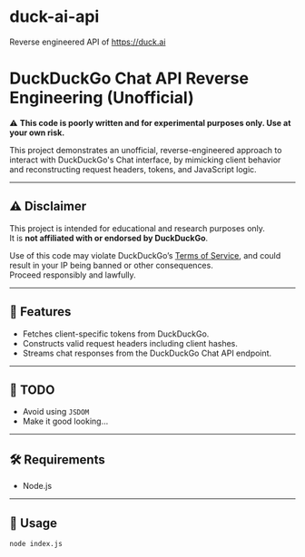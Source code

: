 # duck-ai-api
Reverse engineered API of https://duck.ai

# DuckDuckGo Chat API Reverse Engineering (Unofficial)

⚠️ **This code is poorly written and for experimental purposes only. Use at your own risk.**

This project demonstrates an unofficial, reverse-engineered approach to interact with DuckDuckGo's Chat interface, by mimicking client behavior and reconstructing request headers, tokens, and JavaScript logic.

---

## ⚠️ Disclaimer

This project is intended for educational and research purposes only.  
It is **not affiliated with or endorsed by DuckDuckGo**.  

Use of this code may violate DuckDuckGo’s [Terms of Service](https://duckduckgo.com/terms), and could result in your IP being banned or other consequences.  
Proceed responsibly and lawfully.

---

## 🔧 Features

- Fetches client-specific tokens from DuckDuckGo.
- Constructs valid request headers including client hashes.
- Streams chat responses from the DuckDuckGo Chat API endpoint.

---

## 🔧 TODO
- Avoid using `JSDOM`
- Make it good looking...

---

## 🛠️ Requirements

- Node.js


---

## 🚀 Usage

```bash
node index.js
